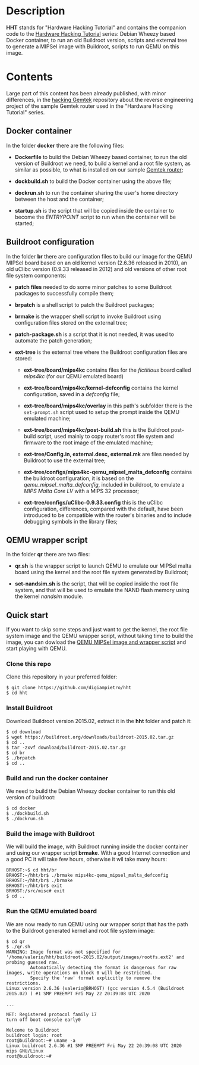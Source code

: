 # Description

**HHT** stands for "Hardware Hacking Tutorial" and contains the companion code to the [Hardware Hacking Tutorial](https://www.youtube.com/playlist?list=PLoFdAHrZtKkhcd9k8ZcR4th8Q8PNOx7iU) series: Debian Wheezy based Docker container, to run an old Buildroot version, scripts and external tree to generate a MIPSel image with Buildroot, scripts to run QEMU on this image.

# Contents

Large part of this content has been already published, with minor differences, in the [hacking Gemtek](https://github.com/digiampietro/hacking-gemtek) repository about the reverse engineering project of the sample Gemtek router used in the "Hardware Hacking Tutorial" series.

## Docker container

In the folder **docker** there are the following files:

* **Dockerfile** to build the Debian Wheezy based container, to run the old version of Buildroot we need, to build a kernel and a root file system, as similar as possible, to what is installed on our sample [Gemtek router](https://github.com/digiampietro/hacking-gemtek);

* **dockbuild.sh** to build the Docker container using the above file;

* **dockrun.sh** to run the container sharing the user's home directory between the host and the container;

* **startup.sh** is the script that will be copied inside the container to become the *ENTRYPOINT* script to run when the container will be started;

## Buildroot configuration

In the folder **br** there are configuration files to build our image for the QEMU MIPSel board based on an old kernel version (2.6.36 released in 2010), an old uClibc version (0.9.33 released in 2012) and old versions of other root file system components:

* **patch files** needed to do some minor patches to some Buildroot packages to successfully compile them;

* **brpatch** is a shell script to patch the Buildroot packages;

* **brmake** is the wrapper shell script to invoke Buildroot using configuration files stored on the external tree;

* **patch-package.sh** is a script that it is not needed, it was used to automate the patch generation;

* **ext-tree** is the external tree where the Buildroot configuration files are stored:

  * **ext-tree/board/mips4kc** contains files for the *fictitious* board called *mips4kc* (for our QEMU emulated board)

  * **ext-tree/board/mips4kc/kernel-defconfig** contains the kernel configuration, saved in a *defconfig* file;

  * **ext-tree/board/mips4kc/overlay** in this path's subfolder there is the `set-prompt.sh` script used to setup the prompt inside the QEMU emulated machine;

  * **ext-tree/board/mips4kc/post-build.sh** this is the Buildroot post-build script, used mainly to copy router's root file system and firmware to the root image of the emulated machine;

  * **ext-tree/Config.in, external.desc, external.mk** are files needed by Buildroot to use the external tree;

  * **ext-tree/configs/mips4kc-qemu_mipsel_malta_defconfig** contains the buildroot configuration, it is based on the *qemu_mipsel_malta_defconfig*, included in buildroot, to emulate a *MIPS Malta Core LV* with a MIPS 32 processor;

  * **ext-tree/configs/uClibc-0.9.33.config** this is the uClibc configuration, differences, compared with the default, have been introduced to be compatible with the router's binaries and to include debugging symbols in the library files;

## QEMU wrapper script

In the folder **qr** there are two files:

* **qr.sh** is the wrapper script to launch QEMU to emulate our MIPSel malta board using the kernel and the root file system generated by Buildroot;

* **set-nandsim.sh** is the script, that will be copied inside the root file system, and that will be used to emulate the NAND flash memory using the kernel *nandsim* module.

## Quick start

If you want to skip some steps and just want to get the kernel, the root file system image and the QEMU wrapper script, without taking time to build the image, you can dowload the [QEMU MIPSel image and wrapper script](http://uk2.digiampietro.com/hht/makemehack-linux4mips.tar.gz) and start playing with QEMU.

### Clone this repo

Clone this repository in your preferred folder:

```
$ git clone https://github.com/digiampietro/hht
$ cd hht
```

### Install Buildroot

Download Buildroot version 2015.02, extract it in the **hht** folder and patch it:

```
$ cd download
$ wget https://buildroot.org/downloads/buildroot-2015.02.tar.gz
$ cd ..
$ tar -zxvf download/buildroot-2015.02.tar.gz
$ cd br
$ ./brpatch
$ cd ..
```

### Build and run the docker container

We need to build the Debian Wheezy docker container to run this old version of buildroot:

```
$ cd docker
$ ./dockbuild.sh
$ ./dockrun.sh
```

### Build the image with Buildroot

We will build the image, with Buildroot running inside the docker container and using our wrapper script **brmake**. With a good Internet connection and a good PC it will take few hours, otherwise it wil take many hours:

```
BRHOST:~$ cd hht/br
BRHOST:~/hht/br$ ./brmake mips4kc-qemu_mipsel_malta_defconfig
BRHOST:~/hht/br$ ./brmake
BRHOST:~/hht/br$ exit
BRHOST:/src/misc# exit
$ cd ..
```

### Run the QEMU emulated board

We are now ready to run QEMU using our wrapper script that has the path to the Buildroot generated kernel and root file system image:

```
$ cd qr
$ ./qr.sh
WARNING: Image format was not specified for '/home/valerio/hht/buildroot-2015.02/output/images/rootfs.ext2' and probing guessed raw.
         Automatically detecting the format is dangerous for raw images, write operations on block 0 will be restricted.
         Specify the 'raw' format explicitly to remove the restrictions.
Linux version 2.6.36 (valerio@BRHOST) (gcc version 4.5.4 (Buildroot 2015.02) ) #1 SMP PREEMPT Fri May 22 20:39:08 UTC 2020

...

NET: Registered protocol family 17
turn off boot console early0

Welcome to Buildroot
buildroot login: root
root@buildroot:~# uname -a
Linux buildroot 2.6.36 #1 SMP PREEMPT Fri May 22 20:39:08 UTC 2020 mips GNU/Linux
root@buildroot:~# 
```



